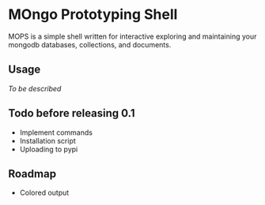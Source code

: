MOngo Prototyping Shell
=======================

MOPS is a simple shell written for interactive exploring and maintaining your mongodb databases, collections, and documents.

Usage
-----

*To be described*

Todo before releasing 0.1
-------------------------
* Implement commands
* Installation script
* Uploading to pypi

Roadmap
-------
* Colored output